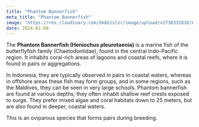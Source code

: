 ```yaml
---
title: "Phantom Bannerfish"
meta_title: "Phantom Bannerfish"
image: "https://res.cloudinary.com/dkm2zslzr/image/upload/v1738332818/Phantom_Banerfish_pqshp1.png"
date: 2024-01-08
---
```

The **Phantom Bannerfish (Heniochus pleurotaenia)** is a marine fish of the butterflyfish family (Chaetodontidae), found in the central Indo-Pacific region. It inhabits coral-rich areas of lagoons and coastal reefs, where it is found in pairs or aggregations.

In Indonesia, they are typically observed in pairs in coastal waters, whereas in offshore areas these fish may form groups, and in some regions, such as the Maldives, they can be seen in very large schools. Phantom bannerfish are found at various depths; they often inhabit shallow reef crests exposed to surge. They prefer mixed algae and coral habitats down to 25 meters, but are also found in deeper, coastal waters.

This is an oviparous species that forms pairs during breeding.